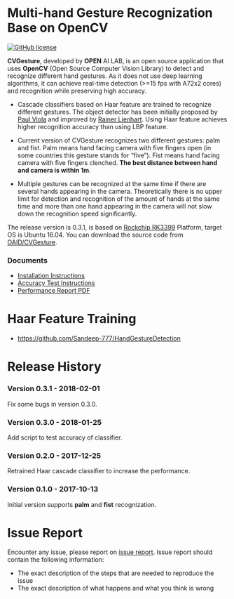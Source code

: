 # Multi-hand Gesture Recognization Base on OpenCV
[![GitHub license](http://dmlc.github.io/img/apache2.svg)](./LICENSE)

**CVGesture**, developed by **OPEN** AI LAB, is an open source application that uses **OpenCV** (Open Source Computer Vision Library) to detect and recognize different hand gestures. As it does not use deep learning algorithms, it can achieve real-time detection (>=15 fps with A72x2 cores) and recognition while preserving high accuracy.

- Cascade classifiers based on Haar feature are trained to recognize different gestures. The object detector has been initially proposed by [Paul Viola](https://docs.opencv.org/2.4/modules/objdetect/doc/cascade_classification.html#viola01) and improved by [Rainer Lienhart](https://docs.opencv.org/2.4/modules/objdetect/doc/cascade_classification.html#lienhart02). Using Haar feature achieves higher recognition accuracy than using LBP feature.

- Current version of CVGesture recognizes two different gestures: palm and fist. Palm means hand facing camera with five fingers open (in some countries this gesture stands for “five”). Fist means hand facing camera with five fingers clenched. **The best distance between hand and camera is within 1m**.

- Multiple gestures can be recognized at the same time if there are several hands appearing in the camera. Theoretically there is no upper limit for detection and recognition of the amount of hands at the same time and more than one hand appearing in the camera will not slow down the recognition speed significantly.


The release version is 0.3.1, is based on [Rockchip RK3399](http://www.rock-chips.com/plus/3399.html) Platform, target OS is Ubuntu 16.04. You can download the source code from [OAID/CVGesture](https://github.com/OAID/CVGesture).

### Documents
* [Installation Instructions](installation.md)
* [Accuracy Test Instructions](accuracy_test_instruction.md)
* [Performance Report PDF](performance_report.pdf)

# Haar Feature Training
   * https://github.com/Sandeep-777/HandGestureDetection

# Release History

### Version 0.3.1 - 2018-02-01 
   
  Fix some bugs in version 0.3.0. 

### Version 0.3.0 - 2018-01-25 
   
  Add script to test accuracy of classifier. 

### Version 0.2.0 - 2017-12-25 
   
  Retrained Haar cascade classifier to increase the performance. 
  
### Version 0.1.0 - 2017-10-13 
   
  Initial version supports **palm** and **fist** recognization.

# Issue Report
Encounter any issue, please report on [issue report](https://github.com/OAID/CVGesture/issues). Issue report should contain the following information:

*  The exact description of the steps that are needed to reproduce the issue 
* The exact description of what happens and what you think is wrong 

  
